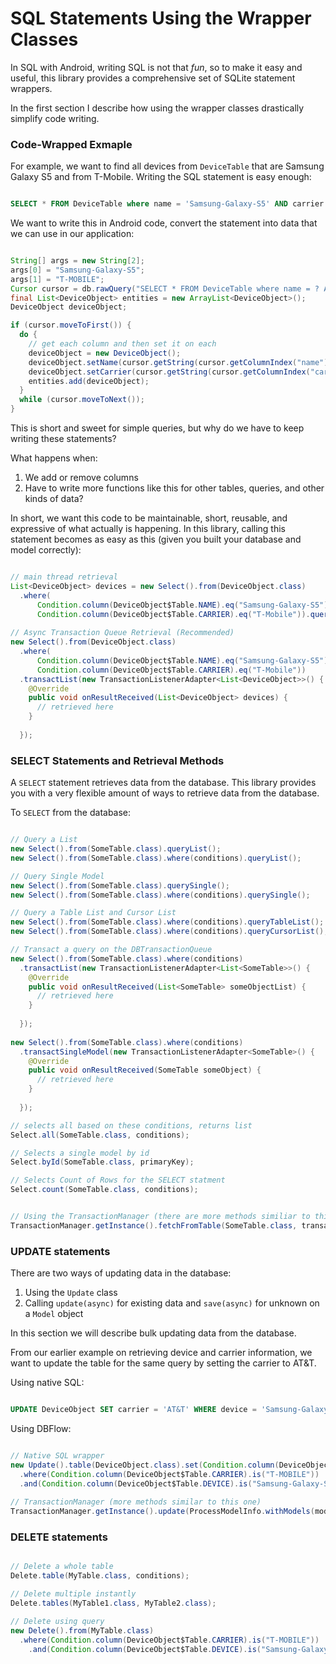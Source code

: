 # SQL Statements Using the Wrapper Classes

In SQL with Android, writing SQL is not that _fun_, so to make it easy and useful,  this library provides a comprehensive set of SQLite statement wrappers. 

In the first section I describe how using the wrapper classes drastically simplify code writing.

### Code-Wrapped Exmaple

For example, we want to find all devices from ```DeviceTable``` that are Samsung Galaxy S5 and from T-Mobile. Writing the SQL statement is easy enough:

```sql

SELECT * FROM DeviceTable where name = 'Samsung-Galaxy-S5' AND carrier = 'T-MOBILE'; 

```

We want to write this in Android code, convert the statement into data that we can use in our application:

```java

String[] args = new String[2];
args[0] = "Samsung-Galaxy-S5";
args[1] = "T-MOBILE";
Cursor cursor = db.rawQuery("SELECT * FROM DeviceTable where name = ? AND carrier = ?", args);
final List<DeviceObject> entities = new ArrayList<DeviceObject>();
DeviceObject deviceObject;

if (cursor.moveToFirst()) {
  do {
    // get each column and then set it on each 
    deviceObject = new DeviceObject();
    deviceObject.setName(cursor.getString(cursor.getColumnIndex("name")));
    deviceObject.setCarrier(cursor.getString(cursor.getColumnIndex("carrier"));
    entities.add(deviceObject);
  }
  while (cursor.moveToNext());
}

```

This is short and sweet for simple queries, but why do we have to keep writing these statements? 

What happens when:
  1. We add or remove columns
  2. Have to write more functions like this for other tables, queries, and other kinds of data?

In short, we want this code to be maintainable, short, reusable, and expressive of what actually is happening. In this library, calling this statement becomes as easy as this (given you built your database and model correctly): 

```java

// main thread retrieval
List<DeviceObject> devices = new Select().from(DeviceObject.class)
  .where(
      Condition.column(DeviceObject$Table.NAME).eq("Samsung-Galaxy-S5"), 
      Condition.column(DeviceObject$Table.CARRIER).eq("T-Mobile")).queryList();
      
// Async Transaction Queue Retrieval (Recommended)
new Select().from(DeviceObject.class)
  .where(
      Condition.column(DeviceObject$Table.NAME).eq("Samsung-Galaxy-S5"), 
      Condition.column(DeviceObject$Table.CARRIER).eq("T-Mobile"))
  .transactList(new TransactionListenerAdapter<List<DeviceObject>>() {
    @Override
    public void onResultReceived(List<DeviceObject> devices) {
      // retrieved here
    }
  
  });

```

### SELECT Statements and Retrieval Methods

A ```SELECT``` statement retrieves data from the database. This library provides you with a very flexible amount of ways to retrieve data from the database. 

To ```SELECT``` from the database:

```java

// Query a List
new Select().from(SomeTable.class).queryList();
new Select().from(SomeTable.class).where(conditions).queryList();

// Query Single Model
new Select().from(SomeTable.class).querySingle();
new Select().from(SomeTable.class).where(conditions).querySingle();

// Query a Table List and Cursor List
new Select().from(SomeTable.class).where(conditions).queryTableList();
new Select().from(SomeTable.class).where(conditions).queryCursorList();

// Transact a query on the DBTransactionQueue
new Select().from(SomeTable.class).where(conditions)
  .transactList(new TransactionListenerAdapter<List<SomeTable>>() {
    @Override
    public void onResultReceived(List<SomeTable> someObjectList) {
      // retrieved here
    }
  
  });
 
new Select().from(SomeTable.class).where(conditions)
  .transactSingleModel(new TransactionListenerAdapter<SomeTable>() {
    @Override
    public void onResultReceived(SomeTable someObject) {
      // retrieved here
    }
  
  });

// selects all based on these conditions, returns list
Select.all(SomeTable.class, conditions);

// Selects a single model by id
Select.byId(SomeTable.class, primaryKey);

// Selects Count of Rows for the SELECT statment
Select.count(SomeTable.class, conditions);


// Using the TransactionManager (there are more methods similiar to this one)
TransactionManager.getInstance().fetchFromTable(SomeTable.class, transactionListener, conditions);

```

### UPDATE statements

There are two ways of updating data in the database:
  1. Using the ```Update``` class
  2. Calling ```update(async)``` for existing data and ```save(async)``` for unknown on a ```Model``` object

In this section we will describe bulk updating data from the database.

From our earlier example on retrieving device and carrier information, we want to update the table for the same query by setting the carrier to AT&T.

Using native SQL:

```SQL

UPDATE DeviceObject SET carrier = 'AT&T' WHERE device = 'Samsung-Galaxy-S5' AND carrier = 'T-MOBILE`;

```

Using DBFlow:

```java

// Native SQL wrapper
new Update().table(DeviceObject.class).set(Condition.column(DeviceObject$Table.CARRIER).is("AT&T"))
  .where(Condition.column(DeviceObject$Table.CARRIER).is("T-MOBILE"))
  .and(Condition.column(DeviceObject$Table.DEVICE).is("Samsung-Galaxy-S5")).query();
  
// TransactionManager (more methods similar to this one)
TransactionManager.getInstance().update(ProcessModelInfo.withModels(models));

```

### DELETE statements

```java

// Delete a whole table
Delete.table(MyTable.class, conditions);

// Delete multiple instantly
Delete.tables(MyTable1.class, MyTable2.class);

// Delete using query
new Delete().from(MyTable.class)
  .where(Condition.column(DeviceObject$Table.CARRIER).is("T-MOBILE"))
    .and(Condition.column(DeviceObject$Table.DEVICE).is("Samsung-Galaxy-S5")).query();

```

